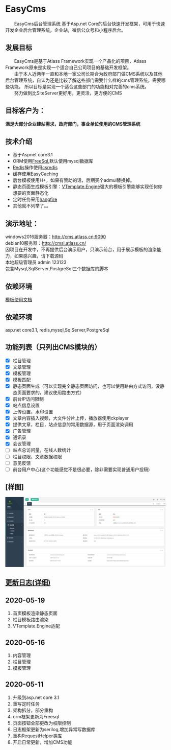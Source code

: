 # EasyCms
&emsp;&emsp;EasyCms后台管理系统 基于Asp.net Core的后台快速开发框架，可用于快速开发企业后台管理系统，企业站，微信公众号和小程序后台。
## 发展目标
&emsp;&emsp;EasyCms是基于Atlass Framework实现一个产品化的项目，Atlass Framework原来是实现一个适合自己公司项目的基础开发框架。  
 &emsp;&emsp;由于本人近两年一直和本地一家公司长期合为政府部门做CMS系统以及其他后台管理系统，自认为还是比较了解这些部门需要什么样的cms管理系统，需要哪些功能，
 所以目标是实现一个适合这些部门的功能相对完善的cms系统。  
 &emsp;&emsp;努力做到比SiteServer更好用，更灵活，更方便的CMS
 ## 目标客户为：
 **满足大部分企业建站需求，政府部门，事业单位使用的CMS管理系统**
## 技术介绍
+ 基于Aspnet core3.1  
+ ORM使用[FreeSql](https://github.com/dotnetcore/FreeSql),默认使用mysql数据库
+ [Redis](https://github.com/tporadowski/redis)操作使用[csredis](https://github.com/2881099/csredis)
+ 缓存使用[EasyCaching](https://github.com/dotnetcore/EasyCaching)
+ 后台模板使用H+，如果有赞助的话，后期买个admui替换掉。
+ 静态页面生成模板引擎：[VTemplate.Engine](https://github.com/jasonyush/VTemplate.Engine)强大的模板引擎能够实现任何你想要的页面静态化
+ 定时任务采用[hangfire](https://github.com/HangfireIO/Hangfire)
+ 其他就不列举了。。
## 演示地址：
 windows2016服务器：http://cms.atlass.cn:9090  
 debian10服务器：http://cmsl.atlass.cn/  
 因项目在开发中，不再提供后台演示用户，只演示前台，用于展示模板的渲染能力，如果感兴趣，请下载源码  
 本地超级管理员 admin 123123  
 包含Mysql,SqlServer,PostgreSql三个数据库的脚本
## 依赖环境
  [模板使用文档](https://www.yuque.com/jasonyush/easycms/dorh3a)
## 依赖环境
asp.net core3.1, redis,mysql,SqlServer,PostgreSql
## 功能列表（只列出CMS模块的）
+ [x] 栏目管理
+ [x] 文章管理
+ [x] 模板管理
+ [x] 模板匹配
+ [x] 静态页面生成（可以实现完全静态页面访问，也可以使用路由方式访问，没静态页面要求的，建议使用路由方式）
+ [X] 前台IP访问限制
+ [X] 站点信息设置
+ [X] 上传设置，水印设置
+ [X] 文章内容插入视频，大文件分片上传，播放器使用ckplayer
+ [x] 提供文章，栏目，站点信息的常用数据源，用于页面渲染调用
+ [x] 广告管理
+ [x] 通讯录
+ [x] 会议管理
+ [ ] 站点总访问量，在线人数统计
+ [ ] 栏目权限，文章数据权限
+ [ ] 意见反馈
+ [ ] 前台用户中心(这个功能感觉不是很必要，除非需要实现普通用户投稿)
## [样图]  
![Image](资料/home.png)
## [更新日志(详细)](Update.md) 
## 2020-05-19
1. 首页模板渲染静态页面
2. 栏目模板路由渲染
3. VTemplate.Engine适配
## 2020-05-16
1. 内容管理
2. 栏目管理
3. 模板管理
## 2020-05-11
 1. 升级到asp.net core 3.1  
 2. 重写定时任务   
 3. 架构拆分，部分重构  
 4. orm框架更新为Freesql  
 5. 页面按钮全部更改为权限控制  
 6. 日志框架更新为serilog,增加异常写数据库  
 7. 重构RequestHelper类库  
 8. 开启日常更新，增加CMS功能  